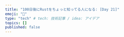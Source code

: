 ```yaml
---
title: "100日後にRustをちょっと知ってる人になる: [Day 21]"
emoji: "🦀"
type: "tech" # tech: 技術記事 / idea: アイデア
topics: []
published: false
---
```

